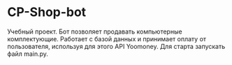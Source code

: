 # CP-Shop-bot
Учебный проект. Бот позволяет продавать компьютерные комплектующие. Работает с базой данных и принимает оплату от пользователя, используя для этого API Yoomoney.
Для старта запускать файл main.py.
